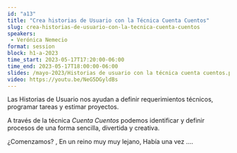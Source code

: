 ```yaml
---
id: "a13"
title: "Crea historias de Usuario con la Técnica Cuenta Cuentos"
slug: crea-historias-de-usuario-con-la-tecnica-cuenta-cuentos
speakers:
 - Verónica Nemecio
format: session
block: h1-a-2023
time_start: 2023-05-17T17:20:00-06:00
time_end: 2023-05-17T18:00:00-06:00
slides: /mayo-2023/Historias de usuario con la técnica cuenta cuentos.pdf
video: https://youtu.be/NeG5DGyldBs
---
```


Las Historias de Usuario nos ayudan a definir requerimientos técnicos, programar tareas y estimar proyectos.

A través de la técnica *Cuenta Cuentos* podemos identificar y definir procesos de una forma sencilla, divertida y creativa.

¿Comenzamos? , En un reino muy muy lejano, Había una vez ....